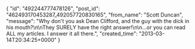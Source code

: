  {
   "id": "492244777478126",
   "post_id": "462493170453287_492057720830165",
   "from_name": "Scott Duncan",
   "message": "Why don't you ask Dean Clifford, and the guy with the dick in his mouth?\n\nThey SURELY have the right answer!\n\n...or you can read ALL my articles. I answer it all there.",
   "created_time": "2013-03-14T20:34:25+0000"
 }
